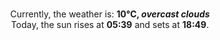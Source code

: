 <p  align="center"><br/>Currently, the weather is: <b> 10°C, <i>overcast clouds</i></b></br>Today, the sun rises at <b>05:39</b> and sets at <b>18:49</b>.</p>